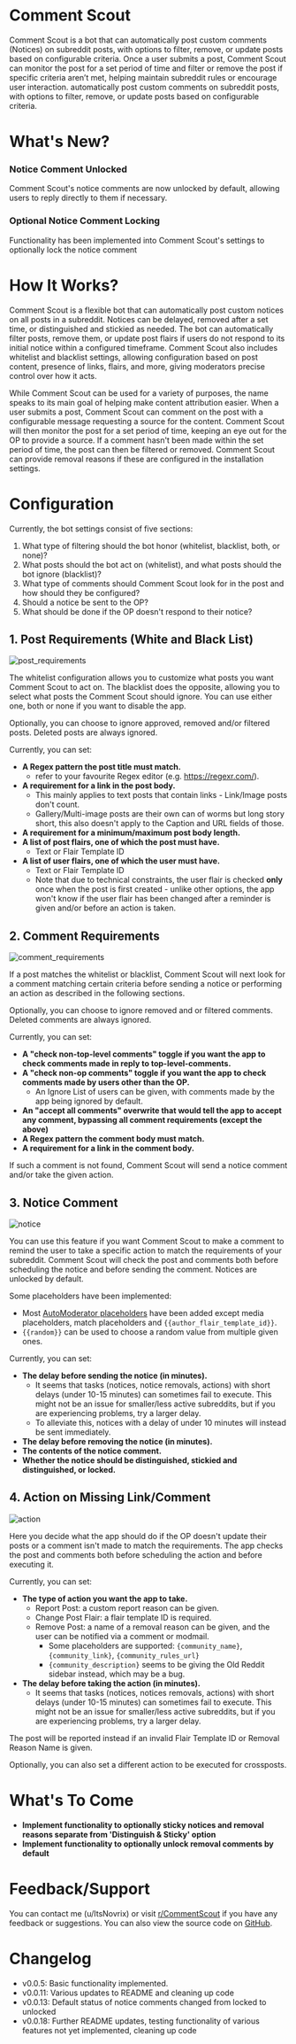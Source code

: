 # Comment Scout

Comment Scout is a bot that can automatically post custom comments (Notices) on subreddit posts, with options to filter, remove, or update posts based on configurable criteria. Once a user submits a post, Comment Scout can monitor the post for a set period of time and filter or remove the post if specific criteria aren’t met, helping maintain subreddit rules or encourage user interaction. automatically post custom comments on subreddit posts, with options to filter, remove, or update posts based on configurable criteria.

[post_requirements]: https://i.imgur.com/a/M4ychlp.jpeg

[comment_requirements]: https://i.imgur.com/a/dzyEwmy.jpeg

[notice]: https://i.imgur.com/a/lWVR43P.jpeg

[action]: https://i.imgur.com/a/iwajvQS.jpeg

# What's New?

### Notice Comment Unlocked

Comment Scout's notice comments are now unlocked by default, allowing users to reply directly to them if necessary.

### Optional Notice Comment Locking

Functionality has been implemented into Comment Scout's settings to optionally lock the notice comment

# How It Works?

Comment Scout is a flexible bot that can automatically post custom notices on all posts in a subreddit. Notices can be delayed, removed after a set time, or distinguished and stickied as needed. The bot can automatically filter posts, remove them, or update post flairs if users do not respond to its initial notice within a configured timeframe. Comment Scout also includes whitelist and blacklist settings, allowing configuration based on post content, presence of links, flairs, and more, giving moderators precise control over how it acts.

While Comment Scout can be used for a variety of purposes, the name speaks to its main goal of helping make content attribution easier. When a user submits a post, Comment Scout can comment on the post with a configurable message requesting a source for the content. Comment Scout will then monitor the post for a set period of time, keeping an eye out for the OP to provide a source. If a comment hasn't been made within the set period of time, the post can then be filtered or removed. Comment Scout can provide removal reasons if these are configured in the installation settings. 

# Configuration

Currently, the bot settings consist of five sections:

1) What type of filtering should the bot honor (whitelist, blacklist, both, or none)?
2) What posts should the bot act on (whitelist), and what posts should the bot ignore (blacklist)?
3) What type of comments should Comment Scout look for in the post and how should they be configured? 
4) Should a notice be sent to the OP?
5) What should be done if the OP doesn't respond to their notice?

## 1. Post Requirements (White and Black List)

![post_requirements]

The whitelist configuration allows you to customize what posts you want Comment Scout to act on. The
blacklist does the opposite, allowing you to select what posts the Comment Scout should ignore. You
can use either one, both or none if you want to disable the app.

Optionally, you can choose to ignore approved, removed and/or filtered posts. 
Deleted posts are always ignored.

Currently, you can set:

- **A Regex pattern the post title must match.**
	- refer to your favourite Regex editor (e.g. https://regexr.com/).
- **A requirement for a link in the post body.**
	- This mainly applies to text posts that contain links - Link/Image posts
	  don't count.
	- Gallery/Multi-image posts are their own can of worms but long story
	  short, this also doesn't apply to the Caption and URL fields of those.
- **A requirement for a minimum/maximum post body length.**
- **A list of post flairs, one of which the post must have.**
	- Text or Flair Template ID
- **A list of user flairs, one of which the user must have.**
	- Text or Flair Template ID
	- Note that due to technical constraints, the user flair is checked
	  **only** once when the post is first created - unlike other
	  options, the app won't know if the user flair has been changed after a
	  reminder is given and/or before an action is taken.

## 2. Comment Requirements

![comment_requirements]

If a post matches the whitelist or blacklist, Comment Scout will next look for a comment
matching certain criteria before sending a notice or performing an action as
described in the following sections.

Optionally, you can choose to ignore removed and or filtered comments.
Deleted comments are always ignored.

Currently, you can set:

- **A "check non-top-level comments" toggle if you want the app to check
  comments made in reply to top-level-comments.**
- **A "check non-op comments" toggle if you want the app to check
  comments made by users other than the OP.**
	- An Ignore List of users can be given, with comments made by the app
	  being ignored by default.
- **An "accept all comments" overwrite that would tell the app to accept any
  comment, bypassing all comment requirements (except the above)**
- **A Regex pattern the comment body must match.**
- **A requirement for a link in the comment body.**

If such a comment is not found, Comment Scout will send a notice comment
and/or take the given action.

## 3. Notice Comment

![notice]

You can use this feature if you want Comment Scout to make a comment to remind the
user to take a specific action to match the requirements of your subreddit. Comment Scout
will check the post and comments both before scheduling the notice and before
sending the comment. Notices are unlocked by default.

Some placeholders have been implemented:

- Most [AutoModerator placeholders](https://www.reddit.com/r/reddit.com/wiki/automoderator/full-documentation/)
have been added except media placeholders,
match placeholders and ``{{author_flair_template_id}}``.
- ``{{random}}`` can be used to choose a random value from multiple given
  ones.

Currently, you can set:

- **The delay before sending the notice (in minutes).**
  - It seems that tasks (notices, notice removals, actions) with short 
delays (under 10-15 minutes) can sometimes fail to execute. This might not 
be an issue for smaller/less active subreddits, but if you are experiencing 
problems, try a larger delay. 
  - To alleviate this, notices with a delay of under 10 minutes 
    will instead be sent immediately.
- **The delay before removing the notice (in minutes).**
- **The contents of the notice comment.**
- **Whether the notice should be distinguished, stickied and distinguished, or locked.**

## 4. Action on Missing Link/Comment

![action]

Here you decide what the app should do if the OP doesn't update their posts
or a comment isn't made to match the requirements. The app checks the post and
comments both before scheduling the action and before executing it.

Currently, you can set:

- **The type of action you want the app to take.**
	- Report Post: a custom report reason can be given.
	- Change Post Flair: a flair template ID is required.
	- Remove Post: a name of a removal reason can be given, and the user can
	  be notified via a comment or modmail.
		- Some placeholders are supported: `{community_name}`,
		  `{community_link}`,
		  `{community_rules_url}`
		- `{community_description}` seems to be giving the Old Reddit sidebar
		  instead, which may be a bug.
- **The delay before taking the action (in minutes).**
  - It seems that tasks (notices, notices removals, actions) with short 
delays (under 10-15 minutes) can sometimes fail to execute. This might not 
be an issue for smaller/less active subreddits, but if you are experiencing 
problems, try a larger delay. 

The post will be reported instead if an invalid Flair Template ID or Removal
Reason Name is given.

Optionally, you can also set a different action to be executed for crossposts.

# What's To Come 

- **Implement functionality to optionally sticky notices and removal reasons separate from 'Distinguish & Sticky' option**
- **Implement functionality to optionally unlock removal comments by default**

# Feedback/Support

You can contact me (u/ItsNovrix) or visit [r/CommentScout](https://www.reddit.com/r/CommentScout) if you have any feedback or suggestions.
You can also view the source code on [GitHub](https://github.com/ItsNovrix/comment-scout/).

# Changelog

* v0.0.5: Basic functionality implemented.
* v0.0.11: Various updates to README and cleaning up code
* v0.0.13: Default status of notice comments changed from locked to unlocked
* v0.0.18: Further README updates, testing functionality of various features not yet implemented, cleaning up code
